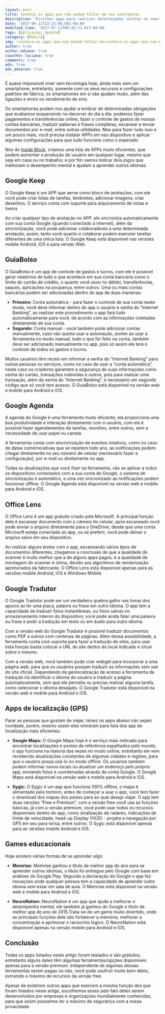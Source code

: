 ```yaml
---
layout: post
title: Conheça os apps que não podem faltar em seu smartphone
description: "Escolher apps para realizar determinadas tarefas no smartphone nem sempre é fácil, pois sempre temos que fazer testes com vários aplicativos, muitos deles de fontes desconhecidas que podem expor nossa privacidade. Pensando nisso reunimos aqui alguns apps para lhe ajudar."
date: '2017-06-11T22:23:00.001-04:00'
modified_time: '2017-07-11T00:43:11.017-04:00'
tags: [Aplicação, Update]
category: [Mobile]
img: /conheca-os-apps-que-nao-podem-faltar-em/conheca-os-apps-que-nao-podem-faltar-em.jpg
author: true
author_ediano: true
coauthor_luciana: true
comments: true
ads: true
ads_adsense: true
---
```


É quase impossível viver sem tecnologia hoje, ainda mais sem um smartphone, entretanto, somente com os seus recursos e configurações padrões de fábrica, os smartphones em si não ajudam muito, além das ligações e envio ou recebimento de sms.

Os smartphones podem nos ajudar a lembrar de determinadas obrigações que acabamos esquecendo no decorrer do dia a dia: podemos fazer pagamentos e transferências online, fazer o controle de gastos de nossas contas bancárias, traduzir palavras e frases completas, escanear e enviar documentos por e-mail, entre outras utilidades. Mas para fazer tudo isso e um pouco mais, você precisa instalar APPs em seu dispositivo e aplicar algumas configurações para que tudo funcione como o esperado.

Nós do <a href="http://www.insideblock.com/" target="_blank">Inside Block</a>, criamos uma lista de APPs muito eficientes, que podem aumentar a produção do usuário em qualquer lugar, mesmo que seja em casa ou no trabalho; e por fim vamos indicar dois jogos que melhoram o desempenho mental e ajudam a aprender outros idiomas.

## Google Keep
O Google Keep é um APP que serve como bloco de anotações, com ele você pode criar listas de tarefas, lembretes, adicionar imagens, criar desenhos. O serviço conta com suporte para arquivamento de notas e lixeira.

Ao criar qualquer tipo de anotação no APP, ele sincroniza automaticamente com sua conta Google (quando conectado à internet), além da sincronização, você pode adicionar colaboradores a uma determinada anotação, assim, tanto você quanto o colaborar podem executar tarefas diferentes de uma única lista. O Google Keep está disponível nas versões mobile Android, iOS e para versão Web.

## GuiaBolso
O GuiaBolso é um app de controle de gastos e lucros, com ele é possível gerar relatórios de tudo o que acontece em sua conta bancária como o limite do cartão de crédito, o quanto você usou no débito, transferências, saques, aplicações na poupança, entre outros. Uma ou mais contas bancárias podem ser adicionadas dentro do app de duas maneiras:
* **Primeiro:** Conta automática - para fazer o controle de sua conta neste modo, você deve informar dentro do app o usuário e senha do “Internet Banking”, ao realizar este procedimento o app fará tudo automaticamente para você, de acordo com as informações coletadas diretamente de sua conta.
* **Segundo:** Conta manual - você também pode adicionar contas manualmente, caso não queira usar a automação, porém ao usar a ferramenta no modo manual, tudo o que for feito na conta, também deve ser adicionado manualmente no app, pois só assim ele terá o controle de todos os gastos e lucros.

Muitos usuários têm receio em informar a senha do “Internet Banking” para outras pessoas ou serviços, como no caso de usar a “conta automática”, neste caso os criadores garantem a segurança de suas informações como senha do cartão, transações indevidas e outros, pois para realizar uma transação, além da senha do “Internet Banking”, é necessário um segundo código que só você tem acesso. O GuiaBolso está disponível na versão web e mobile para Android e iOS.

## Google Agenda
A agenda do Google é uma ferramenta muito eficiente, ela proporciona uma boa produtividade e interação diretamente com o usuário, com ela é possível fazer agendamentos de tarefas, reuniões, entre outros, sem a necessidade de usar papel ou caneta.

A ferramenta conta com sincronização de eventos rotativos, como no caso de datas comemorativas que se repetem todo ano, as notificações podem chegar diretamente no seu número de celular (necessário fazer a configuração), por e-mail ou diretamente no app.

Todas as atualizações que você fizer na ferramenta, vão se aplicar a todos os dispositivos conectados com a sua conta do Google, o sistema de sincronização é automático, e uma vez sincronizado as notificações podem funcionar offline. O Google Agenda está disponível na versão web e mobile para Android e iOS.

## Office Lens
O Office Lens é um app gratuito criado pela Microsoft. A principal função dele é escanear documento com a câmera do celular, após escaneado você pode enviar o arquivo diretamente para o OneDrive, desde que uma conta Microsoft esteja conectada ao app, ou se preferir, você pode deixar o arquivo salvo em seu dispositivo.

Ao realizar alguns testes com o app, escaneando vários tipos de documentos diferentes, chegamos a conclusão de que a qualidade do scanner é muito melhor que a de alguns apps pagos; e a qualidade da montagem do scanner é ótima, devido aos algoritmos de renderização aprimorados da fabricante. O Office Lens está disponível apenas para as versões mobile Android, iOS e Windows Mobile.

## Google Tradutor
O Google Tradutor pode ser um verdadeiro quebra galho nas horas dos apuros ao ler uma placa, palavra ou frase em outro idioma. O app tem a capacidade de traduzir fotos instantâneas, ou fotos salvas no armazenamento interno do dispositivo; você pode ainda falar uma palavra ou frase e pedir a tradução em texto ou em áudio para outro idioma.

Com a versão web do Google Tradutor é possível traduzir documentos como PDF e outros com centenas de páginas. Além dessa possibilidade, a ferramenta conta com suporte para fazer a tradução de sites, para usar esta função basta colocar a URL do site dentro do local indicado e clicar sobre o mesmo.

Com a versão web, você também pode criar webget para incorporar a uma página web, para que os usuários possam traduzir as informações sem sair do site oficial. Dependendo da geolocalização de acesso a ferramenta de tradução irá identificar o idioma do usuário e traduzir a página automaticamente, sem que ele perceba ou precise realizar alguma tarefa, como selecionar o idioma desejado. O Google Tradutor está disponível na versão web e mobile para Android e iOS.

## Apps de localização (GPS)
Parar as pessoas que gostam de viajar, talvez os apps abaixo não sejam novidade, porém, mesmo assim eles entraram para lista dos app de localização mais eficientes.

* **Google Maps:** O Google Maps hoje é o serviço mais indicado para encontrar localizações e pontos de referência espalhados pelo mundo, o app funciona na maioria das vezes no modo online, entretanto ele vem recebendo atualizações constantes de algumas cidades e regiões, para que o usuário possa usá-lo no modo offline. Os usuários também podem informar novos locais ou atualizar um endereço pelo próprio app, enviando fotos e coordenadas através da conta Google. O Google Maps está disponível na versão web e mobile para Android e iOS.

* **Sygic:** O Sygic é um app que funciona 100% offline, o mapa é alimentado pelo tomtom, antes de começar a usar o app, você tem fazer o download dos mapas dos países para ao qual deseja viajar. O app tem duas versões “Free e Premium”, com a versão free você usa as funções básicas, já com a versão premium, você pode usar todos os recursos disponíveis dentro do app, como sinalização de radares, indicações de limite de velocidade, head-up Display (HUD) - projeta a navegação por GPS em seu para-brisa, entre outros. O Sygic está disponível apenas para as versões mobile Android e iOS.

## Games educacionais
Hoje existem várias formas de se aprender algo:

* **Memrise:** Memrise ganhou o título de melhor app do ano para se aprender outros idiomas, o título foi entregue pelo Google com base em análises do Google Play. Segundo a declaração do Google o app fez inovações onde qualquer pessoa tem a capacidade de aprender outro idioma sem estar em sala de aula. O Memrise está disponível na versão web e mobile para Android e iOS.

* **NeuroNation:** NeuroNation é um app que ajuda a melhorar o desempenho mental, ele também já ganhou do Google o título de melhor app do ano de 2015.Trata-se de um game muito divertido, onde as principais funções dele são fortalecer a memória, melhorar a concentração e aprimorar o raciocínio lógico. O NeuroNation está disponível apenas na versão mobile para Android e iOS.

## Conclusão
Todas os apps listados neste artigo foram testados e são gratuitos, entretanto alguns deles têm algumas ferramentas/opções disponíveis apenas para a versão premium. Independente de algumas dessas ferramentas serem pagas ou não, você pode usufruir muito bem deles, extraindo o máximo de recursos da versão free.

Apesar de existirem outros apps que exercem a mesma função dos que foram listados neste artigo, escolhemos esses pelo fato deles serem desenvolvidos por empresas e organizações mundialmente conhecidas, para que assim possamos ter o máximo de segurança com a nossa privacidade.